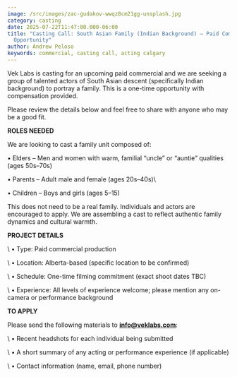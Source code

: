 ```yaml
---
image: /src/images/zac-gudakov-wwqz8cm21gg-unsplash.jpg
category: casting
date: 2025-07-22T11:47:00.000-06:00
title: "Casting Call: South Asian Family (Indian Background) – Paid Commercial
  Opportunity"
author: Andrew Peloso
keywords: commercial, casting call, acting calgary
---
```

Vek Labs is casting for an upcoming paid commercial and we are seeking a group of talented actors of South Asian descent (specifically Indian background) to portray a family. This is a one-time opportunity with compensation provided.

Please review the details below and feel free to share with anyone who may be a good fit.

**ROLES NEEDED**

We are looking to cast a family unit composed of:

  •    Elders – Men and women with warm, familial “uncle” or “auntie” qualities (ages 50s–70s)

  •    Parents – Adult male and female (ages 20s–40s)\

  •    Children – Boys and girls (ages 5–15)

 This does not need to be a real family. Individuals and actors are encouraged to apply. We are assembling a cast to reflect authentic family dynamics and cultural warmth.

**PROJECT DETAILS**

\    •    Type: Paid commercial production

\    •    Location: Alberta-based (specific location to be confirmed)

\    •    Schedule: One-time filming commitment (exact shoot dates TBC)

\    •    Experience: All levels of experience welcome; please mention any on-camera or performance background

**TO APPLY**

Please send the following materials to **info@veklabs.com**:

\    •    Recent headshots for each individual being submitted

\    •    A short summary of any acting or performance experience (if applicable)

\    •    Contact information (name, email, phone number)
